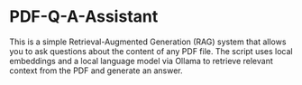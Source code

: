 # PDF-Q-A-Assistant
This is a simple Retrieval-Augmented Generation (RAG) system that allows you to ask questions about the content of any PDF file. The script uses local embeddings and a local language model via Ollama to retrieve relevant context from the PDF and generate an answer.
